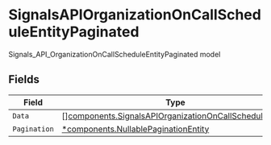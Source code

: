 # SignalsAPIOrganizationOnCallScheduleEntityPaginated

Signals_API_OrganizationOnCallScheduleEntityPaginated model


## Fields

| Field                                                                                                                            | Type                                                                                                                             | Required                                                                                                                         | Description                                                                                                                      |
| -------------------------------------------------------------------------------------------------------------------------------- | -------------------------------------------------------------------------------------------------------------------------------- | -------------------------------------------------------------------------------------------------------------------------------- | -------------------------------------------------------------------------------------------------------------------------------- |
| `Data`                                                                                                                           | [][components.SignalsAPIOrganizationOnCallScheduleEntity](../../models/components/signalsapiorganizationoncallscheduleentity.md) | :heavy_minus_sign:                                                                                                               | N/A                                                                                                                              |
| `Pagination`                                                                                                                     | [*components.NullablePaginationEntity](../../models/components/nullablepaginationentity.md)                                      | :heavy_minus_sign:                                                                                                               | N/A                                                                                                                              |